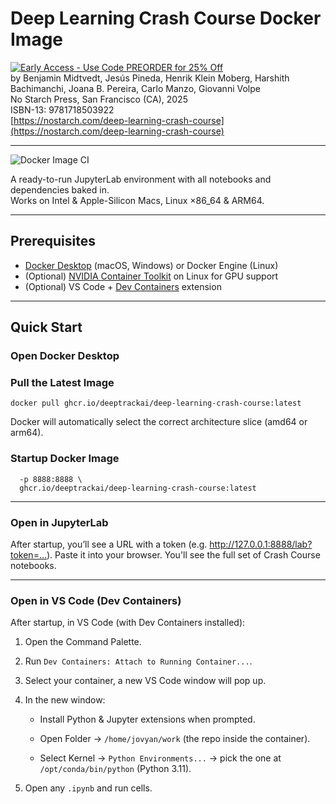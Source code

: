 # Deep Learning Crash Course Docker Image

[![Early Access - Use Code PREORDER for 25% Off](https://img.shields.io/badge/Early%20Access%20Now%20Available-Use%20Code%20PREORDER%20for%2025%25%20Off-orange)](https://nostarch.com/deep-learning-crash-course)  
by Benjamin Midtvedt, Jesús Pineda, Henrik Klein Moberg, Harshith Bachimanchi, Joana B. Pereira, Carlo Manzo, Giovanni Volpe  
No Starch Press, San Francisco (CA), 2025  
ISBN-13: 9781718503922  
[https://nostarch.com/deep-learning-crash-course](https://nostarch.com/deep-learning-crash-course)

---

![Docker Image CI](https://github.com/DeepTrackAI/DeepLearningCrashCourse/actions/workflows/docker-publish.yml/badge.svg)

A ready-to-run JupyterLab environment with all notebooks and dependencies baked in.  
Works on Intel & Apple-Silicon Macs, Linux ×86_64 & ARM64.

---

## Prerequisites

- [Docker Desktop](https://www.docker.com/products/docker-desktop) (macOS, Windows) or Docker Engine (Linux)  
- (Optional) [NVIDIA Container Toolkit](https://docs.nvidia.com/datacenter/cloud-native/container-toolkit/latest/) on Linux for GPU support  
- (Optional) VS Code + [Dev Containers](https://marketplace.visualstudio.com/items?itemName=ms-vscode-remote.remote-containers) extension


---
## Quick Start

### Open Docker Desktop

### Pull the Latest Image

```
docker pull ghcr.io/deeptrackai/deep-learning-crash-course:latest
```
Docker will automatically select the correct architecture slice (amd64 or arm64).


### Startup Docker Image

```docker run --rm -it \
  -p 8888:8888 \
  ghcr.io/deeptrackai/deep-learning-crash-course:latest
```

--- 

### Open in JupyterLab

After startup, you’ll see a URL with a token (e.g. http://127.0.0.1:8888/lab?token=…). Paste it into your browser. You'll see the full set of Crash Course notebooks.

---

### Open in VS Code (Dev Containers)

After startup, in VS Code (with Dev Containers installed):
   
   1. Open the Command Palette. 

   2. Run ```Dev Containers: Attach to Running Container...```.

   3. Select your container, a new VS Code window will pop up.

   4. In the new window:

      - Install Python & Jupyter extensions when prompted.

      - Open Folder → `/home/jovyan/work` (the repo inside the container).

      - Select Kernel → `Python Environments...` → pick the one at `/opt/conda/bin/python` (Python 3.11).

   5. Open any `.ipynb` and run cells.